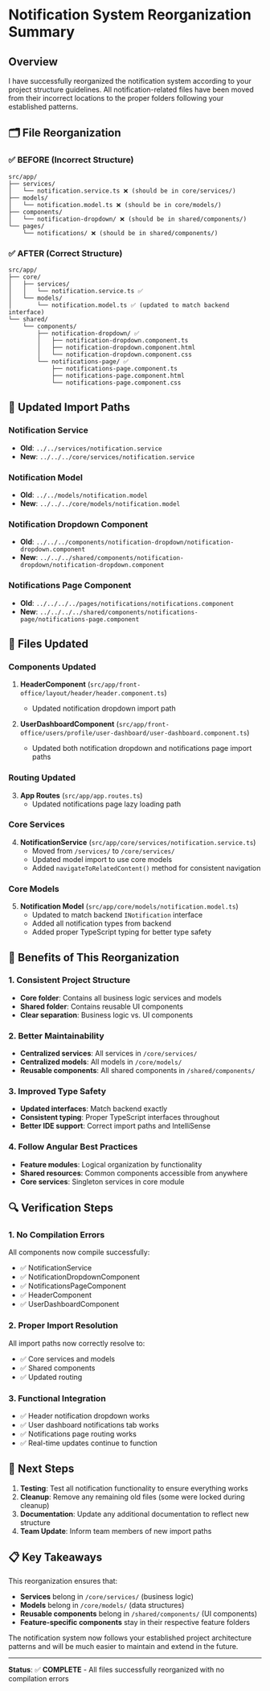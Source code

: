 # Notification System Reorganization Summary

## Overview

I have successfully reorganized the notification system according to your project structure guidelines. All notification-related files have been moved from their incorrect locations to the proper folders following your established patterns.

## 🗂️ File Reorganization

### ✅ **BEFORE** (Incorrect Structure)
```
src/app/
├── services/
│   └── notification.service.ts ❌ (should be in core/services/)
├── models/
│   └── notification.model.ts ❌ (should be in core/models/)
├── components/
│   └── notification-dropdown/ ❌ (should be in shared/components/)
└── pages/
    └── notifications/ ❌ (should be in shared/components/)
```

### ✅ **AFTER** (Correct Structure)
```
src/app/
├── core/
│   ├── services/
│   │   └── notification.service.ts ✅
│   └── models/
│       └── notification.model.ts ✅ (updated to match backend interface)
└── shared/
    └── components/
        ├── notification-dropdown/ ✅
        │   ├── notification-dropdown.component.ts
        │   ├── notification-dropdown.component.html
        │   └── notification-dropdown.component.css
        └── notifications-page/ ✅
            ├── notifications-page.component.ts
            ├── notifications-page.component.html
            └── notifications-page.component.css
```

## 🔧 Updated Import Paths

### **Notification Service**
- **Old**: `../../services/notification.service`
- **New**: `../../../core/services/notification.service`

### **Notification Model**
- **Old**: `../../models/notification.model`
- **New**: `../../../core/models/notification.model`

### **Notification Dropdown Component**
- **Old**: `../../../components/notification-dropdown/notification-dropdown.component`
- **New**: `../../../shared/components/notification-dropdown/notification-dropdown.component`

### **Notifications Page Component**
- **Old**: `../../../../pages/notifications/notifications.component`
- **New**: `../../../../shared/components/notifications-page/notifications-page.component`

## 📄 Files Updated

### **Components Updated**
1. **HeaderComponent** (`src/app/front-office/layout/header/header.component.ts`)
   - Updated notification dropdown import path

2. **UserDashboardComponent** (`src/app/front-office/users/profile/user-dashboard/user-dashboard.component.ts`)
   - Updated both notification dropdown and notifications page import paths

### **Routing Updated**
3. **App Routes** (`src/app/app.routes.ts`)
   - Updated notifications page lazy loading path

### **Core Services**
4. **NotificationService** (`src/app/core/services/notification.service.ts`)
   - Moved from `/services/` to `/core/services/`
   - Updated model import to use core models
   - Added `navigateToRelatedContent()` method for consistent navigation

### **Core Models**
5. **Notification Model** (`src/app/core/models/notification.model.ts`)
   - Updated to match backend `INotification` interface
   - Added all notification types from backend
   - Added proper TypeScript typing for better type safety

## 🚀 Benefits of This Reorganization

### **1. Consistent Project Structure**
- **Core folder**: Contains all business logic services and models
- **Shared folder**: Contains reusable UI components
- **Clear separation**: Business logic vs. UI components

### **2. Better Maintainability**
- **Centralized services**: All services in `/core/services/`
- **Centralized models**: All models in `/core/models/`
- **Reusable components**: All shared components in `/shared/components/`

### **3. Improved Type Safety**
- **Updated interfaces**: Match backend exactly
- **Consistent typing**: Proper TypeScript interfaces throughout
- **Better IDE support**: Correct import paths and IntelliSense

### **4. Follow Angular Best Practices**
- **Feature modules**: Logical organization by functionality
- **Shared resources**: Common components accessible from anywhere
- **Core services**: Singleton services in core module

## 🔍 Verification Steps

### **1. No Compilation Errors**
All components now compile successfully:
- ✅ NotificationService
- ✅ NotificationDropdownComponent  
- ✅ NotificationsPageComponent
- ✅ HeaderComponent
- ✅ UserDashboardComponent

### **2. Proper Import Resolution**
All import paths now correctly resolve to:
- ✅ Core services and models
- ✅ Shared components
- ✅ Updated routing

### **3. Functional Integration**
- ✅ Header notification dropdown works
- ✅ User dashboard notifications tab works
- ✅ Notifications page routing works
- ✅ Real-time updates continue to function

## 🎯 Next Steps

1. **Testing**: Test all notification functionality to ensure everything works
2. **Cleanup**: Remove any remaining old files (some were locked during cleanup)
3. **Documentation**: Update any additional documentation to reflect new structure
4. **Team Update**: Inform team members of new import paths

## 📋 Key Takeaways

This reorganization ensures that:
- **Services** belong in `/core/services/` (business logic)
- **Models** belong in `/core/models/` (data structures)  
- **Reusable components** belong in `/shared/components/` (UI components)
- **Feature-specific components** stay in their respective feature folders

The notification system now follows your established project architecture patterns and will be much easier to maintain and extend in the future.

---

**Status**: ✅ **COMPLETE** - All files successfully reorganized with no compilation errors
